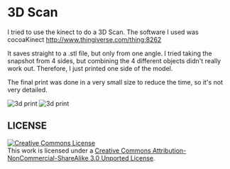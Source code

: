# 3D Scan

I tried to use the kinect to do a 3D Scan. The software I used was cocoaKinect <a href="http://www.thingiverse.com/thing:8262"/>http://www.thingiverse.com/thing:8262</a>

It saves straight to a .stl file, but only from one angle. I tried taking the snapshot from 4 sides, but combining the 4 different objects didn't really work out. Therefore, I just printed one side of the model.

The final print was done in a very small size to reduce the time, so it's not very detailed.

<img alt="3d print" src="https://raw.github.com/DigitalFabricationStudio/Project_0.2/master/matti.niinimaki/images/3dscan01.jpg" />
<img alt="3d print" src="https://raw.github.com/DigitalFabricationStudio/Project_0.2/master/matti.niinimaki/images/3dscan02.jpg" />

## LICENSE
<a rel="license" href="http://creativecommons.org/licenses/by-nc-sa/3.0/deed.en_US"><img alt="Creative Commons License" style="border-width:0" src="http://i.creativecommons.org/l/by-nc-sa/3.0/88x31.png" /></a><br />This work is licensed under a <a rel="license" href="http://creativecommons.org/licenses/by-nc-sa/3.0/deed.en_US">Creative Commons Attribution-NonCommercial-ShareAlike 3.0 Unported License</a>.